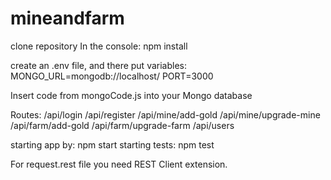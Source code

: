 # mineandfarm

clone repository
In the console: npm install

create an .env file, and there put variables:
MONGO_URL=mongodb://localhost/<name>
PORT=3000

Insert code from mongoCode.js into your Mongo database

Routes:
/api/login
/api/register
/api/mine/add-gold
/api/mine/upgrade-mine
/api/farm/add-gold
/api/farm/upgrade-farm
/api/users


starting app by: npm start
starting tests: npm test


For request.rest file you need REST Client extension.
